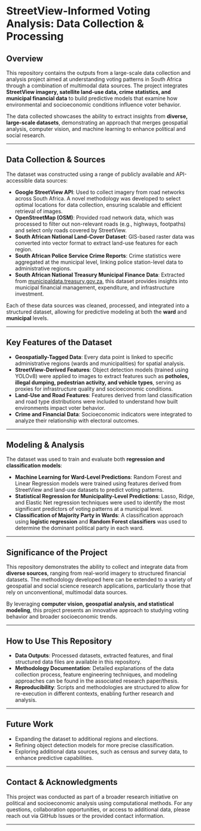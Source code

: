 # StreetView-Informed Voting Analysis: Data Collection & Processing  

## Overview  
This repository contains the outputs from a large-scale data collection and analysis project aimed at understanding voting patterns in South Africa through a combination of multimodal data sources. The project integrates **StreetView imagery, satellite land-use data, crime statistics, and municipal financial data** to build predictive models that examine how environmental and socioeconomic conditions influence voter behavior.  

The data collected showcases the ability to extract insights from **diverse, large-scale datasets**, demonstrating an approach that merges geospatial analysis, computer vision, and machine learning to enhance political and social research.

---

## Data Collection & Sources  

The dataset was constructed using a range of publicly available and API-accessible data sources:  

- **Google StreetView API**: Used to collect imagery from road networks across South Africa. A novel methodology was developed to select optimal locations for data collection, ensuring scalable and efficient retrieval of images.  
- **OpenStreetMap (OSM)**: Provided road network data, which was processed to filter out non-relevant roads (e.g., highways, footpaths) and select only roads covered by StreetView.  
- **South African National Land-Cover Dataset**: GIS-based raster data was converted into vector format to extract land-use features for each region.  
- **South African Police Service Crime Reports**: Crime statistics were aggregated at the municipal level, linking police station-level data to administrative regions.  
- **South African National Treasury Municipal Finance Data**: Extracted from [municipaldata.treasury.gov.za](https://municipaldata.treasury.gov.za/), this dataset provides insights into municipal financial management, expenditure, and infrastructure investment.  

Each of these data sources was cleaned, processed, and integrated into a structured dataset, allowing for predictive modeling at both the **ward** and **municipal** levels.

---

## Key Features of the Dataset  

- **Geospatially-Tagged Data**: Every data point is linked to specific administrative regions (wards and municipalities) for spatial analysis.  
- **StreetView-Derived Features**: Object detection models (trained using YOLOv8) were applied to images to extract features such as **potholes, illegal dumping, pedestrian activity, and vehicle types**, serving as proxies for infrastructure quality and socioeconomic conditions.  
- **Land-Use and Road Features**: Features derived from land classification and road type distributions were included to understand how built environments impact voter behavior.  
- **Crime and Financial Data**: Socioeconomic indicators were integrated to analyze their relationship with electoral outcomes.  

---

## Modeling & Analysis  

The dataset was used to train and evaluate both **regression and classification models**:  

- **Machine Learning for Ward-Level Predictions**: Random Forest and Linear Regression models were trained using features derived from StreetView and land-use datasets to predict voting patterns.  
- **Statistical Regression for Municipality-Level Predictions**: Lasso, Ridge, and Elastic Net regression techniques were used to identify the most significant predictors of voting patterns at a municipal level.  
- **Classification of Majority Party in Wards**: A classification approach using **logistic regression** and **Random Forest classifiers** was used to determine the dominant political party in each ward.  

---

## Significance of the Project  

This repository demonstrates the ability to collect and integrate data from **diverse sources**, ranging from real-world imagery to structured financial datasets. The methodology developed here can be extended to a variety of geospatial and social science research applications, particularly those that rely on unconventional, multimodal data sources.  

By leveraging **computer vision, geospatial analysis, and statistical modeling**, this project presents an innovative approach to studying voting behavior and broader socioeconomic trends.

---

## How to Use This Repository  

- **Data Outputs**: Processed datasets, extracted features, and final structured data files are available in this repository.  
- **Methodology Documentation**: Detailed explanations of the data collection process, feature engineering techniques, and modeling approaches can be found in the associated research paper/thesis.  
- **Reproducibility**: Scripts and methodologies are structured to allow for re-execution in different contexts, enabling further research and analysis.  

---

## Future Work  

- Expanding the dataset to additional regions and elections.  
- Refining object detection models for more precise classification.  
- Exploring additional data sources, such as census and survey data, to enhance predictive capabilities.  

---

## Contact & Acknowledgments  

This project was conducted as part of a broader research initiative on political and socioeconomic analysis using computational methods. For any questions, collaboration opportunities, or access to additional data, please reach out via GitHub Issues or the provided contact information.

---
